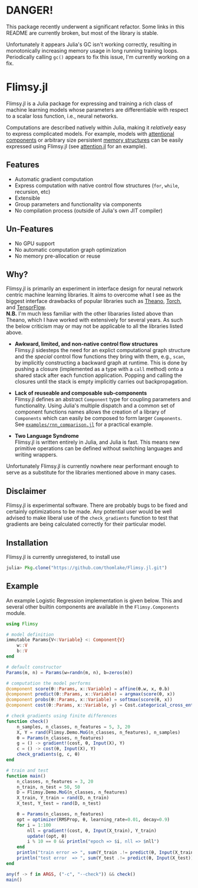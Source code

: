 # DANGER! 
This package recently underwent a significant refactor. 
Some links in this README are currently broken, but most of the library is stable.

Unfortunately it appears Julia's GC isn't working correctly, resulting in monotonically
increasing memory usage in long running training loops. Periodically calling `gc()` appears
to fix this issue, I'm currently working on a fix.

# Flimsy.jl
Flimsy.jl is a Julia package for expressing and training a rich class of machine learning 
models whose parameters are differentiable with respect to a scalar loss function, i.e., neural networks.

Computations are described natively within Julia, making it _relatively_ easy to express complicated models. 
For example, models with [attentional components](http://arxiv.org/abs/1409.0473) 
or arbitrary size persistent [memory structures](http://arxiv.org/abs/1503.08895) 
can be easily expressed using Flimsy.jl 
(see [attention.jl](https://github.com/thomlake/Flimsy.jl/blob/master/examples/attention.jl) for an example).

## Features
- Automatic gradient computation
- Express computation with native control flow structures (`for`, `while`, recursion, etc)
- Extensible
- Group parameters and functionality via components
- No compilation process (outside of Julia's own JIT compiler)

## Un-Features
- No GPU support
- No automatic computation graph optimization
- No memory pre-allocation or reuse

## Why?
Flimsy.jl is primarily an experiment in interface design for neural network centric machine learning libraries. 
It aims to overcome what I see as the biggest interface drawbacks of popular libraries such as 
[Theano](http://deeplearning.net/software/theano/), 
[Torch](http://torch.ch/), and 
[TensorFlow](https://www.tensorflow.org/).<br>
**N.B.** I'm much less familiar with the other libararies listed above than Theano, 
which I have worked with extensively for several years. 
As such the below criticism may or may not be applicable to all the libraries listed above.

- **Awkward, limited, and non-native control flow structures**<br>
Flimsy.jl sidesteps the need for an explict computational graph structure and the *special* control 
flow functions they bring with them, e.g., `scan`, by implicitly constructing a backward graph at runtime. 
This is done by pushing a closure (implemented as a type with a `call` method) onto a shared stack after each 
function application. Popping and calling the closures until the stack is empty implicitly carries out backpropagation.

- **Lack of reuseable and composable sub-components**<br>
Flimsy.jl defines an abstract `Component` type for coupling parameters and functionality. 
Using Julia's multiple dispatch and a common set of component functions names allows the creation of a 
library of `Components` which can easily be composed to form larger `Components`. 
See [`examples/rnn_comparison.jl`](https://github.com/thomlake/Flimsy.jl/blob/master/examples/rnn_comparison.jl) for a practical example.

- **Two Language Syndrome**<br>
Flimsy.jl is written entirely in Julia, and Julia is fast. 
This means new primitive operations can be defined without switching languages and writing wrappers.

Unfortunately Flimsy.jl is currently nowhere near performant enough to serve as 
a substitute for the libraries mentioned above in many cases. 

## Disclaimer
Flimsy.jl is experimental software. 
There are probably bugs to be fixed and certainly optimizations to be made. 
Any potential user would be well advised to make liberal use of the `check_gradients` 
function to test that gradients are being calculated correctly for their particular model.

## Installation
Flimsy.jl is currently unregistered, to install use
```julia
julia> Pkg.clone("https://github.com/thomlake/Flimsy.jl.git")
```

## Example
An example Logistic Regression implementation is given below. 
This and several other builtin components are available in the `Flimsy.Components` module.

```julia
using Flimsy

# model definition
immutable Params{V<:Variable} <: Component{V}
    w::V
    b::V
end

# default constructor
Params(m, n) = Params(w=randn(m, n), b=zeros(m))

# computation the model performs
@component score(θ::Params, x::Variable) = affine(θ.w, x, θ.b)
@component predict(θ::Params, x::Variable) = argmax(score(θ, x))
@component probs(θ::Params, x::Variable) = softmax(score(θ, x))
@component cost(θ::Params, x::Variable, y) = Cost.categorical_cross_entropy_with_scores(score(θ, x), y)

# check gradients using finite differences
function check()
    n_samples, n_classes, n_features = 5, 3, 20
    X, Y = rand(Flimsy.Demo.MoG(n_classes, n_features), n_samples)
    θ = Params(n_classes, n_features)
    g = () -> gradient!(cost, θ, Input(X), Y)
    c = () -> cost(θ, Input(X), Y)
    check_gradients(g, c, θ)
end

# train and test
function main()
    n_classes, n_features = 3, 20
    n_train, n_test = 50, 50
    D = Flimsy.Demo.MoG(n_classes, n_features)
    X_train, Y_train = rand(D, n_train)
    X_test, Y_test = rand(D, n_test)

    θ = Params(n_classes, n_features)
    opt = optimizer(RMSProp, θ, learning_rate=0.01, decay=0.9)
    for i = 1:100
        nll = gradient!(cost, θ, Input(X_train), Y_train)
        update!(opt, θ)
        i % 10 == 0 && println("epoch => $i, nll => $nll")
    end
    println("train error => ", sum(Y_train .!= predict(θ, Input(X_train))) / n_train)
    println("test error  => ", sum(Y_test .!= predict(θ, Input(X_test))) / n_test)
end

any(f -> f in ARGS, ("-c", "--check")) && check()
main()
```

